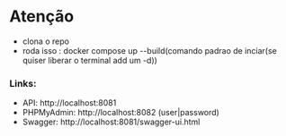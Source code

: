 # Atenção

- clona o repo
- roda isso : docker compose up --build(comando padrao de inciar(se quiser liberar o terminal add um -d))

### Links:

- API: http://localhost:8081
- PHPMyAdmin: http://localhost:8082 (user|password)
- Swagger: http://localhost:8081/swagger-ui.html
